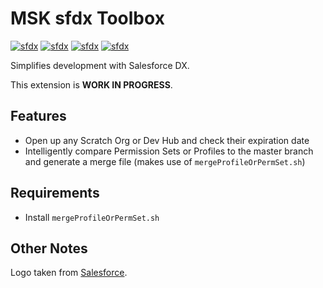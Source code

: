 # MSK sfdx Toolbox
[![sfdx](https://img.shields.io/badge/cli-sfdx-brightgreen.svg)](https://developer.salesforce.com/tools/sfdxcli)
[![sfdx](https://img.shields.io/badge/license-MOZ-brightgreen.svg)](https://github.com/mschmidtkorth/msk-sfdx-toolbox/blob/master/LICENSE)
[![sfdx](https://vsmarketplacebadge.apphb.com/version-short/mischmiko.msk-sfdx-toolbox.svg)](https://marketplace.visualstudio.com/items?itemName=mischmiko.msk-sfdx-toolbox)
[![sfdx](https://img.shields.io/github/issues-raw/mschmidtkorth/msk-sfdx-toolbox.svg)](https://github.com/mschmidtkorth/msk-sfdx-toolbox/issues)


Simplifies development with Salesforce DX.

This extension is **WORK IN PROGRESS**.

## Features
- Open up any Scratch Org or Dev Hub and check their expiration date
- Intelligently compare Permission Sets or Profiles to the master branch and generate a merge file (makes use of `mergeProfileOrPermSet.sh`)

<!-- Image:
\!\[feature X\]\(images/feature-x.png\)
> Tip: Many popular extensions utilize animations. This is an excellent way to show off your extension! We recommend short, focused animations that are easy to follow. -->

## Requirements
- Install `mergeProfileOrPermSet.sh`

<!-- ## Known Issues

Calling out known issues can help limit users opening duplicate issues against your extension. -->

## Other Notes
Logo taken from [Salesforce](https://partners.salesforce.com/s/education/general/Salesforce_DX).